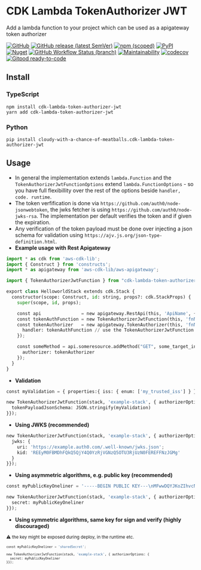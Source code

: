 # CDK Lambda TokenAuthorizer JWT

Add a lambda function to your project which can be used as a apigateway token authorizer

[![GitHub](https://img.shields.io/github/license/cloudy-with-a-chance-of-meatballs/cdk-lambda-token-authorizer-jwt?style=flat-square)](https://github.com/cloudy-with-a-chance-of-meatballs/cdk-lambda-token-authorizer-jwt/blob/main/LICENSE)
[![GitHub release (latest SemVer)](https://img.shields.io/github/v/release/cloudy-with-a-chance-of-meatballs/cdk-lambda-token-authorizer-jwt?sort=semver&style=flat-square)](https://github.com/cloudy-with-a-chance-of-meatballs/cdk-lambda-token-authorizer-jwt/releases)
[![npm (scoped)](https://img.shields.io/npm/v/cdk-lambda-token-authorizer-jwt?style=flat-square)](https://www.npmjs.com/package/cdk-lambda-token-authorizer-jwt)
[![PyPI](https://img.shields.io/pypi/v/cloudy-with-a-chance-of-meatballs.cdk-lambda-token-authorizer-jwt?style=flat-square)](https://pypi.org/project/cloudy-with-a-chance-of-meatballs.cdk-lambda-token-authorizer-jwt/)
[![Nuget](https://img.shields.io/nuget/v/CloudyWithAchanceOfMeatballs.CdkLambdaTokenAuthorizerJwt?style=flat-square)](https://www.nuget.org/packages/CloudyWithAchanceOfMeatballs.CdkLambdaTokenAuthorizerJwt/)
[![GitHub Workflow Status (branch)](https://img.shields.io/github/workflow/status/cloudy-with-a-chance-of-meatballs/cdk-lambda-token-authorizer-jwt/release/main?label=release&style=flat-square)](https://github.com/cloudy-with-a-chance-of-meatballs/cdk-lambda-token-authorizer-jwt/actions/workflows/release.yml)
[![Maintainability](https://api.codeclimate.com/v1/badges/10f0734997f4d96da662/maintainability)](https://codeclimate.com/github/cloudy-with-a-chance-of-meatballs/cdk-lambda-token-authorizer-jwt/maintainability)
[![codecov](https://codecov.io/gh/cloudy-with-a-chance-of-meatballs/cdk-lambda-token-authorizer-jwt/branch/main/graph/badge.svg?token=86HXCCHOGJ)](https://codecov.io/gh/cloudy-with-a-chance-of-meatballs/cdk-lambda-token-authorizer-jwt)
[![Gitpod ready-to-code](https://img.shields.io/badge/Gitpod-ready--to--code-blue?logo=gitpod&style=flat-square)](https://gitpod.io/#https://github.com/cloudy-with-a-chance-of-meatballs/cdk-lambda-token-authorizer-jwt)

## Install

### TypeScript

```shell
npm install cdk-lambda-token-authorizer-jwt
yarn add cdk-lambda-token-authorizer-jwt
```

### Python

```shell
pip install cloudy-with-a-chance-of-meatballs.cdk-lambda-token-authorizer-jwt
```

## Usage

* In general the implementation extends `lambda.Function` and the `TokenAuthorizerJwtFunctionOptions` extend `lambda.FunctionOptions` - so you have full flexibillity over the rest of the options beside `handler, code. runtime`.
* The token verfification is done via `https://github.com/auth0/node-jsonwebtoken`, the jwks fetcher is using `https://github.com/auth0/node-jwks-rsa`. The implementation per default verifies the token and if given the expiration.
* Any verification of the token payload must be done over injecting a json schema for validation using `https://ajv.js.org/json-type-definition.html`.
* **Example usage with Rest Apigateway**

```python
import * as cdk from 'aws-cdk-lib';
import { Construct } from 'constructs';
import * as apigateway from 'aws-cdk-lib/aws-apigateway';

import { TokenAuthorizerJwtFunction } from "cdk-lambda-token-authorizer-jwt";

export class HelloworldStack extends cdk.Stack {
  constructor(scope: Construct, id: string, props?: cdk.StackProps) {
    super(scope, id, props);

    const api               = new apigateway.RestApi(this, 'ApiName', {});
    const tokenAuthFunction = new TokenAuthorizerJwtFunction(this, 'fnName', {...});
    const tokenAuthorizer   = new apigateway.TokenAuthorizer(this, 'fnNameApiGwAuthorizer', {
      handler: tokenAuthFunction // use the TokenAuthorizerJwtFunction
    });

    const someMethod = api.someresource.addMethod("GET", some_target_integration, {
      authorizer: tokenAuthorizer
    });
  }
}
```

* **Validation**

```python
const myValidation = { properties:{ iss: { enum: ['my_trusted_iss'] } }};

new TokenAuthorizerJwtFunction(stack, 'example-stack', { authorizerOptions: {
  tokenPayloadJsonSchema: JSON.stringify(myValidation)
}});
```

* **Using JWKS (recommended)**

```python
new TokenAuthorizerJwtFunction(stack, 'example-stack', { authorizerOptions: {
  jwks: {
    uri: 'https://example.auth0.com/.well-known/jwks.json';
    kid: 'REEyM0FBMDhFQkQ5QjY4Q0YzRjVGNzQ5OTU3RjUzN0FEREFFNzJGMg'
  }
}});
```

* **Using asymmetric algorithms, e.g. public key (recommended)**

```python
const myPublicKeyOneliner = '-----BEGIN PUBLIC KEY---\nMFwwDQYJKoZIhvcNAQEBBQADSwAwSAJBAKuTfz7kpJHPrmcmgx4Xf4GMoM2kK4mh\nMpSOW3qu1zZA1wfMHV8PS0Kds0nXMB6mmHk/Ke1\Et68aEspQRIn1aLcCAwEAAQ==\n-----END PUBLIC KEY-----';

new TokenAuthorizerJwtFunction(stack, 'example-stack', { authorizerOptions: {
  secret: myPublicKeyOneliner
}});
```

* **Using symmetric algorithms, same key for sign and verify (highly discouraged)**

<small>:warning: the key might be exposed during deploy, in the runtime etc.<small>

```python
const myPublicKeyOneliner = 'sharedSecret';

new TokenAuthorizerJwtFunction(stack, 'example-stack', { authorizerOptions: {
  secret: myPublicKeyOneliner
}});
```
